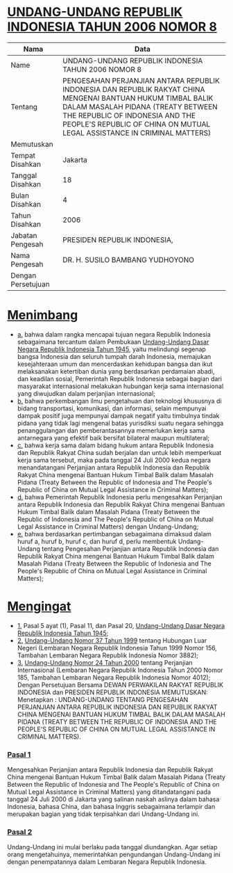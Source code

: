 # [UNDANG-UNDANG REPUBLIK INDONESIA TAHUN 2006 NOMOR 8](http://example.org/legal/peraturan/uu/2006/8)

| Nama | Data |
| ------ | ----- |
|Name|UNDANG-UNDANG REPUBLIK INDONESIA TAHUN 2006 NOMOR 8|
|Tentang| PENGESAHAN PERJANJIAN ANTARA REPUBLIK INDONESIA DAN REPUBLIK RAKYAT CHINA MENGENAI BANTUAN HUKUM TIMBAL BALIK DALAM MASALAH PIDANA (TREATY BETWEEN THE REPUBLIC OF INDONESIA AND THE PEOPLE'S REPUBLIC OF CHINA ON MUTUAL LEGAL ASSISTANCE IN CRIMINAL MATTERS)|
|Memutuskan||
|Tempat Disahkan|Jakarta|
|Tanggal Disahkan|18|
|Bulan Disahkan|4|
|Tahun Disahkan|2006|
|Jabatan Pengesah|PRESIDEN REPUBLIK INDONESIA,|
|Nama Pengesah|DR. H. SUSILO BAMBANG YUDHOYONO|
|Dengan Persetujuan||
# [Menimbang](http://example.org/legal/peraturan/uu/2006/8/menimbang)

* [a.](http://example.org/legal/peraturan/uu/2006/8/menimbang/huruf/a) bahwa dalam rangka mencapai tujuan negara Republik Indonesia sebagaimana tercantum dalam Pembukaan [Undang-Undang Dasar Negara Republik Indonesia Tahun 1945](http://example.org/legal/peraturan/uu), yaitu melindungi segenap bangsa Indonesia dan seluruh tumpah darah Indonesia, memajukan kesejahteraan umum dan mencerdaskan kehidupan bangsa dan ikut melaksanakan ketertiban dunia yang berdasarkan perdamaian abadi, dan keadilan sosial, Pemerintah Republik Indonesia sebagai bagian dari masyarakat internasional melakukan hubungan kerja sama internasional yang diwujudkan dalam perjanjian internasional;
* [b.](http://example.org/legal/peraturan/uu/2006/8/menimbang/huruf/b) bahwa perkembangan ilmu pengetahuan dan teknologi khususnya di bidang transportasi, komunikasi, dan informasi, selain mempunyai dampak positif juga mempunyai dampak negatif yaitu timbulnya tindak pidana yang tidak lagi mengenal batas yurisdiksi suatu negara sehingga penanggulangan dan pemberantasannya memerlukan kerja sama antarnegara yang efektif baik bersifat bilateral maupun multilateral;
* [c.](http://example.org/legal/peraturan/uu/2006/8/menimbang/huruf/c) bahwa kerja sama dalam bidang hukum antara Republik Indonesia dan Republik Rakyat China sudah berjalan dan untuk lebih memperkuat kerja sama tersebut, maka pada tanggal 24 Juli 2000 kedua negara menandatangani Perjanjian antara Republik Indonesia dan Republik Rakyat China mengenai Bantuan Hukum Timbal Balik dalam Masalah Pidana (Treaty Between the Republic of Indonesia and The People's Republic of China on Mutual Legal Assistance in Criminal Matters);
* [d.](http://example.org/legal/peraturan/uu/2006/8/menimbang/huruf/d) bahwa Pemerintah Republik Indonesia perlu mengesahkan Perjanjian antara Republik Indonesia dan Republik Rakyat China mengenai Bantuan Hukum Timbal Balik dalam Masalah Pidana (Treaty Between the Republic of Indonesia and The People's Republic of China on Mutual Legal Assistance in Criminal Matters) dengan Undang-Undang;
* [e.](http://example.org/legal/peraturan/uu/2006/8/menimbang/huruf/e) bahwa berdasarkan pertimbangan sebagaimana dimaksud dalam huruf a, huruf b, huruf c, dan huruf d, perlu membentuk Undang-Undang tentang Pengesahan Perjanjian antara Republik Indonesia dan Republik Rakyat China mengenai Bantuan Hukum Timbal Balik dalam Masalah Pidana (Treaty Between the Republic of Indonesia and The People's Republic of China on Mutual Legal Assistance in Criminal Matters);
# [Mengingat](http://example.org/legal/peraturan/uu/2006/8/mengingat)

* [1.](http://example.org/legal/peraturan/uu/2006/8/mengingat/huruf/0001) Pasal 5 ayat (1), Pasal 11, dan Pasal 20, [Undang-Undang Dasar Negara Republik Indonesia Tahun 1945](http://example.org/legal/peraturan/uu);
* [2.](http://example.org/legal/peraturan/uu/2006/8/mengingat/huruf/0002) [Undang-Undang Nomor 37 Tahun 1999](http://example.org/legal/peraturan/uu/1999/37) tentang Hubungan Luar Negeri (Lembaran Negara Republik Indonesia Tahun 1999 Nomor 156, Tambahan Lembaran Negara Republik Indonesia Nomor 3882);
* [3.](http://example.org/legal/peraturan/uu/2006/8/mengingat/huruf/0003) [Undang-Undang Nomor 24 Tahun 2000](http://example.org/legal/peraturan/uu/2000/24) tentang Perjanjian Internasional (Lembaran Negara Republik Indonesia Tahun 2000 Nomor 185, Tambahan Lembaran Negara Republik Indonesia Nomor 4012); Dengan Persetujuan Bersama DEWAN PERWAKILAN RAKYAT REPUBLIK INDONESIA dan PRESIDEN REPUBLIK INDONESIA MEMUTUSKAN: Menetapkan : UNDANG-UNDANG TENTANG PENGESAHAN PERJANJIAN ANTARA REPUBLIK INDONESIA DAN REPUBLIK RAKYAT CHINA MENGENAl BANTUAN HUKUM TIMBAL BALIK DALAM MASALAH PIDANA (TREATY BETWEEN THE REPUBLIC OF INDONESIA AND THE PEOPLE'S REPUBLIC OF CHINA ON MUTUAL LEGAL ASSISTANCE IN CRIMINAL MATTERS).

### [Pasal 1](http://example.org/legal/peraturan/uu/2006/8/pasal/0001)
Mengesahkan Perjanjian antara Republik Indonesia dan Republik Rakyat China mengenai Bantuan Hukum Timbal Balik dalam Masalah Pidana (Treaty Between the Republic of Indonesia and The People's Republic of China on Mutual Legal Assistance in Criminal Matters) yang ditandatangani pada tanggal 24 Juli 2000 di Jakarta yang salinan naskah aslinya dalam bahasa Indonesia, bahasa China, dan bahasa Inggris sebagaimana terlampir dan merupakan bagian yang tidak terpisahkan dari Undang-Undang ini.


### [Pasal 2](http://example.org/legal/peraturan/uu/2006/8/pasal/0002)
Undang-Undang ini mulai berlaku pada tanggal diundangkan. Agar setiap orang mengetahuinya, memerintahkan pengundangan Undang-Undang ini dengan penempatannya dalam Lembaran Negara Republik Indonesia.
